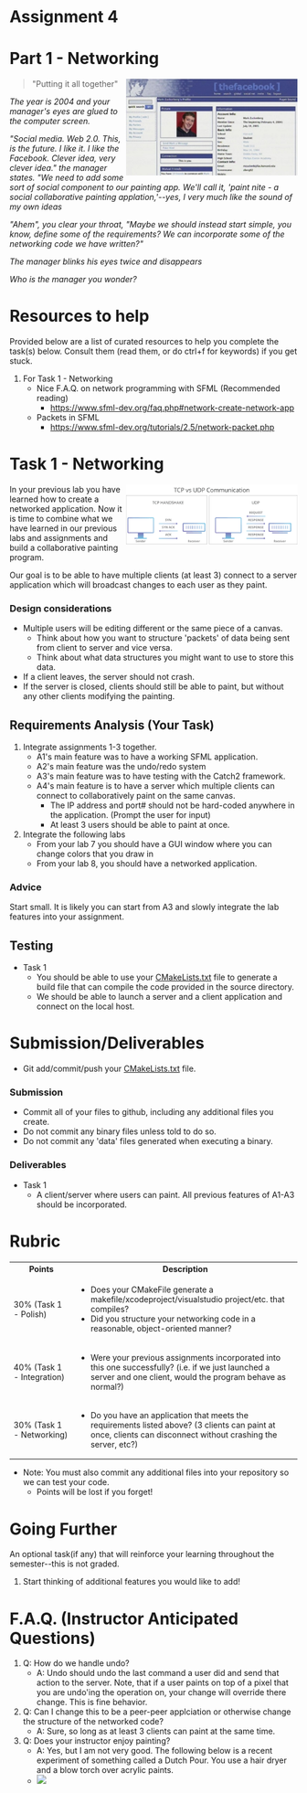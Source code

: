 # Assignment 4 

# Part 1 - Networking

<img align="right" width="300px" src="./media/thefacebook.jpg">

> "Putting it all together"

*The year is 2004 and your manager's eyes are glued to the computer screen.*

*"Social media. Web 2.0. This, is the future. I like it. I like the Facebook. Clever idea, very clever idea." the manager states. "We need to add some sort of social component to our painting app. We'll call it, 'paint nite - a social collaborative painting applation,'--yes, I very much like the sound of my own ideas*

*"Ahem", you clear your throat, "Maybe we should instead start simple, you know, define some of the requirements? We can incorporate some of the networking code we have written?"*

*The manager blinks his eyes twice and disappears*

*Who is the manager you wonder?*

# Resources to help

Provided below are a list of curated resources to help you complete the task(s) below. Consult them (read them, or do ctrl+f for keywords) if you get stuck.


1. For Task 1 - Networking
	- Nice F.A.Q. on network programming with SFML (Recommended reading)
		- https://www.sfml-dev.org/faq.php#network-create-network-app
	- Packets in SFML
		- https://www.sfml-dev.org/tutorials/2.5/network-packet.php

# Task 1 - Networking

<img align="right" width="300px" src="./media/network.png">

In your previous lab you have learned how to create a networked application. Now it is time to combine what we have learned in our previous labs and assignments and build a collaborative painting program.

Our goal is to be able to have multiple clients (at least 3) connect to a server application which will broadcast changes to each user as they paint.

### Design considerations

- Multiple users will be editing different or the same piece of a canvas.
	- Think about how you want to structure 'packets' of data being sent from client to server and vice versa.
	- Think about what data structures you might want to use to store this data.
- If a client leaves, the server should not crash.
- If the server is closed, clients should still be able to paint, but without any other clients modifying the painting.


## Requirements Analysis (Your Task)

1. Integrate assignments 1-3 together.
	- A1's main feature was to have a working SFML application.
	- A2's main feature was the undo/redo system
	- A3's main feature was to have testing with the Catch2 framework.
	- A4's main feature is to have a server which multiple clients can connect to collaboratively paint on the same canvas.
		- The IP address and port# should not be hard-coded anywhere in the application. (Prompt the user for input)
		- At least 3 users should be able to paint at once.
2. Integrate the following labs
	- From your lab 7 you should have a GUI window where you can change colors that you draw in
	- From your lab 8, you should have a networked application.

### Advice

Start small. It is likely you can start from A3 and slowly integrate the lab features into your assignment.

## Testing

- Task 1
	- You should be able to use your [CMakeLists.txt](./CMakeLists.txt) file to generate a build file that can compile the code provided in the source directory.
	- We should be able to launch a server and a client application and connect on the local host.

# Submission/Deliverables

- Git add/commit/push your [CMakeLists.txt](./CMakeLists.txt) file.

### Submission

- Commit all of your files to github, including any additional files you create.
- Do not commit any binary files unless told to do so.
- Do not commit any 'data' files generated when executing a binary.

### Deliverables

- Task 1
	- A client/server where users can paint. All previous features of A1-A3 should be incorporated.

# Rubric
 
  <table>
  <tbody>
    <tr>
      <th>Points</th>
      <th align="center">Description</th>
    </tr>
    <tr>	  
      <td>30% (Task 1 - Polish)</td>
	<td align="left"><ul><li>Does your CMakeFile generate a makefile/xcodeproject/visualstudio project/etc. that compiles?</li><li>Did you structure your networking code in a reasonable, object-oriented manner?</li></ul></td>
     </tr>
     <tr>
	<td>40% (Task 1 - Integration)</td>
	<td align="left"><ul><li>Were your previous assignments incorporated into this one successfully? (i.e. if we just launched a server and one client, would the program behave as normal?)</li></ul></td>
    </tr>	     
      <td>30% (Task 1 - Networking)</td>
	<td align="left"><ul><li>Do you have an application that meets the requirements listed above? (3 clients can paint at once, clients can disconnect without crashing the server, etc?)</li></ul></td> 
    </tr>
  </tbody>
</table>

* Note: You must also commit any additional files into your repository so we can test your code.
  * Points will be lost if you forget!

# Going Further

An optional task(if any) that will reinforce your learning throughout the semester--this is not graded.

1. Start thinking of additional features you would like to add!

# F.A.Q. (Instructor Anticipated Questions)

1. Q: How do we handle undo?
	- A: Undo should undo the last command a user did and send that action to the server. Note, that if a user paints on top of a pixel that you are undo'ing the operation on, your change will override there change. This is fine behavior.
2. Q: Can I change this to be a peer-peer applciation or otherwise change the structure of the networked code?
	- A: Sure, so long as at least 3 clients can paint at the same time.
3. Q: Does your instructor enjoy painting?
	- A: Yes, but I am not very good. The following below is a recent experiment of something called a Dutch Pour. You use a hair dryer and a blow torch over acrylic paints.
	- <img src="./media/DutchPour.jpg"/>

